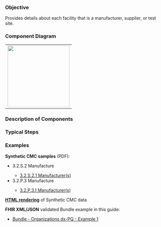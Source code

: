 ### Objective
Provides details about each facility that is a manufacturer, supplier, or test site.

### Component Diagram
<table>
<tr><td><img src="organizations_FHIR_resources.png" width="200"/></td></tr>
</table>
 
### Description of Components

### Typical Steps

### Examples
<html>
<body>
<p><b>Synthetic CMC samples</b> (PDF):</p>
<ul>
<li>3.2.S.2 Manufacture</li>
<ul><li><a href="https://github.com/HL7/uv-dx-pq/raw/master/input/examples-pdf/3.2.S.2.1_Manufacturer(s).pdf">3.2.S.2.1 Manufacturer(s)</a></li></ul>
<li>3.2.P.3 Manufacture</li>
<ul><li><a href="https://github.com/HL7/uv-dx-pq/raw/master/input/examples-pdf/3.2.P.3.1_Manufacturer(s).pdf">3.2.P.3.1 Manufacturer(s)</a></li></ul>
</ul>
<p><a href="organizations_rend.html"><b>HTML rendering</b></a> of Synthetic CMC data</p>
<p><b>FHIR XML/JSON</b> validated Bundle example in this guide:</p>
<ul><li><a href="https://build.fhir.org/ig/HL7/uv-dx-pq/Bundle-bundle-organizations-dxpq-ex1.html">Bundle - Organizations dx-PQ - Example 1</a></li></ul>
</body>
</html>